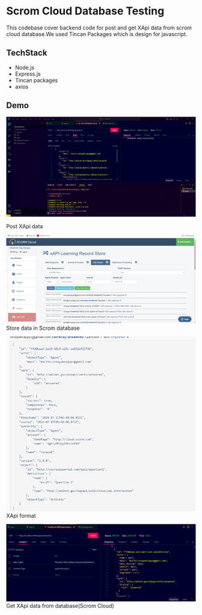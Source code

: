 # Scrom Cloud Database Testing
This codebase cover backend code for post and get XApi data from scrom cloud database.We used Tincan Packages which is design for javascript.

## TechStack
- Node.js
- Express.js
- Tincan packages 
- axios 

## Demo 
 ![alt text](./screenshots/Screenshot%202024-07-15%20121821.png)

Post XApi data 

![alt text](./screenshots/Screenshot%202024-07-15%20121905.png)
Store data in Scrom database 

![alt text](./screenshots/Screenshot%202024-07-15%20121924.png)
XApi format 

![alt text](./screenshots/Screenshot%202024-07-15%20122040.png)
Get XApi data from database(Scrom Cloud)

